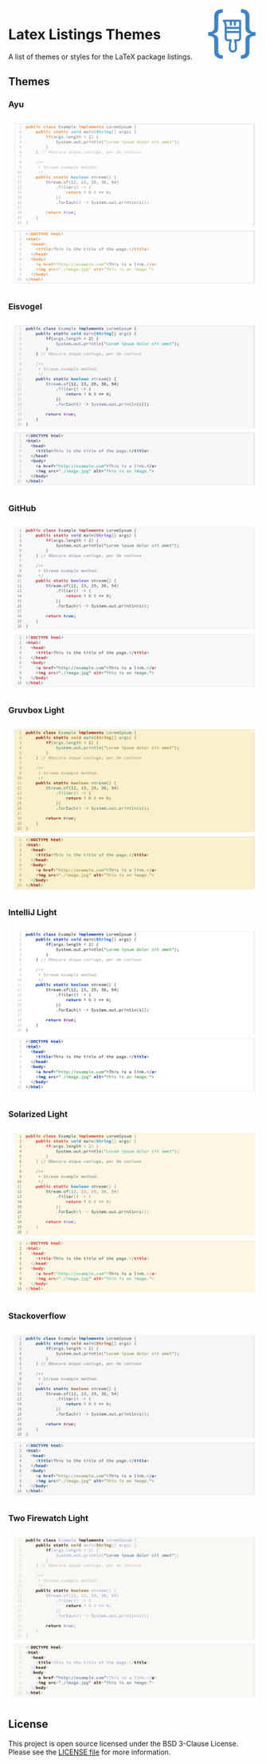 <img src="icon.png" align="right" height="110"/>

# Latex Listings Themes

A list of themes or styles for the LaTeX package listings.

## Themes

### Ayu

![Ayu](examples/ayu/preview.png)

### Eisvogel

![Eisvogel](examples/eisvogel/preview.png)

### GitHub

![GitHub](examples/github/preview.png)

### Gruvbox Light

![Gruvbox Light](examples/gruvbox-light/preview.png)

### IntelliJ Light

![IntelliJ Light](examples/intellij-light/preview.png)

### Solarized Light

![Solarized Light](examples/solarized-light/preview.png)

### Stackoverflow

![Stackoverflow](examples/stackoverflow/preview.png)

### Two Firewatch Light

![Two Firewatch Light](examples/two-firewatch-light/preview.png)

## License

This project is open source licensed under the BSD 3-Clause License. Please see the [LICENSE file](LICENSE) for more information.
